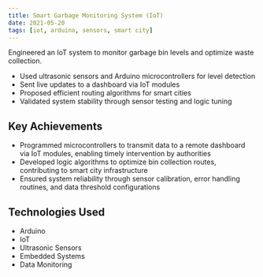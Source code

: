```yaml
---
title: Smart Garbage Monitoring System (IoT)
date: 2021-05-20
tags: [iot, arduino, sensors, smart city]
---
```


Engineered an IoT system to monitor garbage bin levels and optimize waste collection.

- Used ultrasonic sensors and Arduino microcontrollers for level detection
- Sent live updates to a dashboard via IoT modules
- Proposed efficient routing algorithms for smart cities
- Validated system stability through sensor testing and logic tuning

## Key Achievements
- Programmed microcontrollers to transmit data to a remote dashboard via IoT modules, enabling timely intervention by authorities
- Developed logic algorithms to optimize bin collection routes, contributing to smart city infrastructure
- Ensured system reliability through sensor calibration, error handling routines, and data threshold configurations

## Technologies Used
- Arduino
- IoT
- Ultrasonic Sensors
- Embedded Systems
- Data Monitoring 